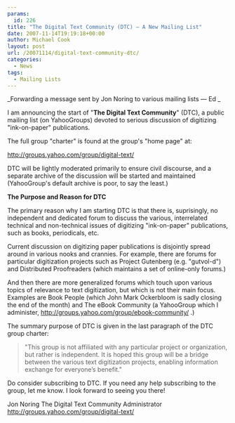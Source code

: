 ```yaml
---
params:
  id: 226
title: "The Digital Text Community (DTC) – A New Mailing List"
date: 2007-11-14T19:19:18+00:00
author: Michael Cook
layout: post
url: /20071114/digital-text-community-dtc/
categories:
  - News
tags:
  - Mailing Lists
---
```

_Forwarding a message sent by Jon Noring to various mailing lists — Ed
_

I am announcing the start of "**The Digital Text Community**" (DTC), a public mailing list (on YahooGroups) devoted to serious discussion of digitizing "ink-on-paper" publications.

The full group "charter" is found at the group's "home page" at:

   <a href="http://groups.yahoo.com/group/digital-text/" title="DTC Mailing List" target="_blank">http://groups.yahoo.com/group/digital-text/</a>

DTC will be lightly moderated primarily to ensure civil discourse, and a separate archive of the discussion will be started and maintained (YahooGroup's default archive is poor, to say the least.)

**The Purpose and Reason for DTC**

The primary reason why I am starting DTC is that there is, suprisingly, no independent and dedicated forum to discuss the various, interrelated technical and non-technical issues of digitizing "ink-on-paper" publications, such as books, periodicals, etc.

Current discussion on digitizing paper publications is disjointly spread around in various nooks and crannies. For example, there are forums for particular digitization projects such as Project Gutenberg (e.g. "gutvol-d") and Distributed Proofreaders (which maintains a set of online-only forums.)

And then there are more generalized forums which touch upon various topics of relevance to text digitization, but which is not their main focus. Examples are Book People (which John Mark Ockerbloom is sadly closing the end of the month) and The eBook Community (a YahooGroup which I administer, http://groups.yahoo.com/group/ebook-community/ .)

The summary purpose of DTC is given in the last paragraph of the DTC group charter:

> "This group is not affiliated with any particular project or organization, but rather is independent. It is hoped this group will be a bridge between the various text digitization projects, enabling information exchange for everyone’s benefit."

Do consider subscribing to DTC. If you need any help subscribing to the group, let me know. I look forward to seeing you there!

Jon Noring
The Digital Text Community Administrator
 <a href="http://groups.yahoo.com/group/digital-text/" title="DTC Mailing List" target="_blank">http://groups.yahoo.com/group/digital-text/</a>

